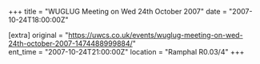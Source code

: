 +++
title = "WUGLUG Meeting on Wed 24th October 2007"
date = "2007-10-24T18:00:00Z"

[extra]
original = "https://uwcs.co.uk/events/wuglug-meeting-on-wed-24th-october-2007-1474488999884/"    
ent_time = "2007-10-24T21:00:00Z"
location = "Ramphal R0.03/4"
+++



